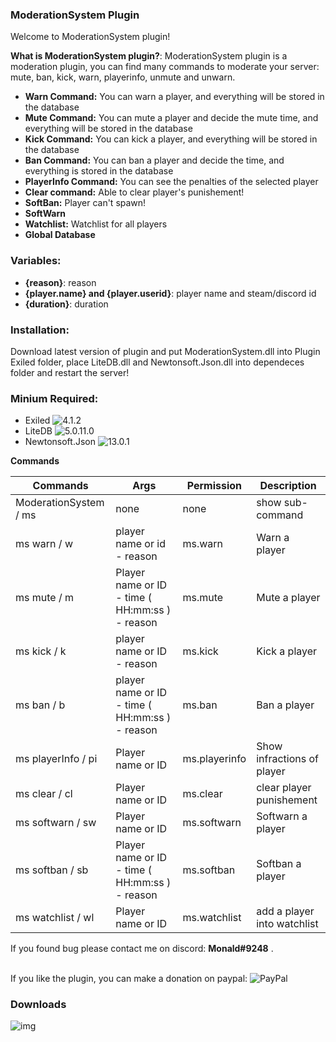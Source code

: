 

### **ModerationSystem Plugin**<br />

Welcome to ModerationSystem plugin!

**What is ModerationSystem plugin?**: ModerationSystem plugin is a moderation plugin, you can find many commands to moderate your server: mute, ban, kick, warn, playerinfo, unmute and unwarn.

- **Warn Command:** You can warn a player, and everything will be stored in the database
- **Mute Command:** You can mute a player and decide the mute time, and everything will be stored in the database
- **Kick Command:** You can kick a player, and everything will be stored in the database
- **Ban Command:** You can ban a player and decide the time, and everything is stored in the database
- **PlayerInfo Command:** You can see the penalties of the selected player
- **Clear command:** Able to clear player's punishement!
- **SoftBan:** Player can't spawn!
- **SoftWarn**
- **Watchlist:** Watchlist for all players
- **Global Database**

### Variables:
- **{reason}**: reason
- **{player.name} and {player.userid}**: player name and steam/discord id
- **{duration}**: duration


### Installation:

Download latest version of plugin and put ModerationSystem.dll into Plugin Exiled folder, place LiteDB.dll and Newtonsoft.Json.dll into dependeces folder and restart the server!

### Minium Required: 
- Exiled ![4.1.2](https://github.com/Exiled-Team/EXILED/releases/tag/4.1.2)
- LiteDB ![5.0.11.0](https://github.com/mbdavid/LiteDB/releases/tag/v5.0.11)
- Newtonsoft.Json ![13.0.1](https://github.com/JamesNK/Newtonsoft.Json/releases/tag/13.0.1)


**Commands**

| Commands  | Args | Permission | Description | 
| ------------- | ------------- | ------------- | ------------- |
| ModerationSystem / ms  | none  | none | show sub-command |
| ms warn / w  | player name or id - reason  | ms.warn | Warn a player |
| ms mute / m  | Player name or ID - time ( HH:mm:ss ) - reason | ms.mute | Mute a player |
| ms kick / k | player name or ID - reason | ms.kick | Kick a player |
| ms ban / b | player name or ID - time ( HH:mm:ss ) - reason | ms.ban | Ban a player |
| ms playerInfo / pi | Player name or ID | ms.playerinfo | Show infractions of player |
| ms clear / cl | Player name or ID | ms.clear | clear player punishement |
| ms softwarn / sw | Player name or ID | ms.softwarn | Softwarn a player |
| ms softban / sb | Player name or ID - time ( HH:mm:ss ) - reason | ms.softban | Softban a player |
| ms watchlist / wl | Player name or ID | ms.watchlist | add a player into watchlist |

If you found bug please contact me on discord: **Monald#9248** .<br /><br />

If you like the plugin, you can make a donation on paypal: ![PayPal](https://www.paypal.com/paypalme/monaldcry7788)

### Downloads
![img](https://img.shields.io/github/downloads/Monaldcry7788/ModerationSystem/total?style=for-the-badge)
